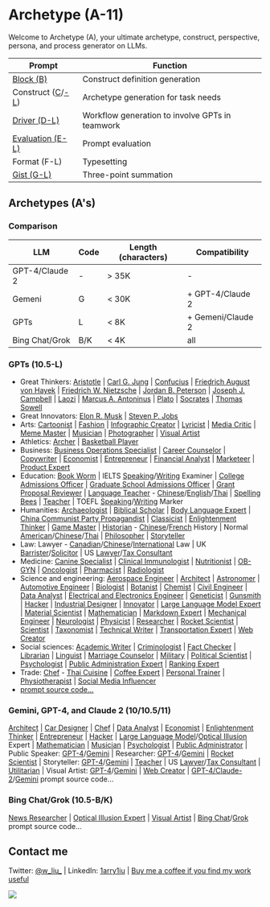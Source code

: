 # Archetype (A-11)

Welcome to Archetype (A), your ultimate archetype, construct, perspective, persona, and process generator on LLMs.

| Prompt | Function |
|---|---|
| [Block (B)](https://chat.openai.com/g/g-pbGPf7Dfa-block-b) | Construct definition generation | 
| Construct ([C](https://chat.openai.com/share/74206dc9-50ce-4716-99dc-04015d102b34)/[-L](https://chat.openai.com/g/g-ZR3w4e0RR-construct-c)) | Archetype generation for task needs | 
| [Driver (D-L)](https://chat.openai.com/g/g-WbRnrrmS4-driver-d) | Workflow generation to involve GPTs in teamwork | 
| [Evaluation (E-L)](https://chat.openai.com/g/g-H0aFXvyY8-evaluation-e) | Prompt evaluation | 
| Format (F-L) | Typesetting |
| [Gist (G-L)](https://chat.openai.com/g/g-9xUwQl1C2-gist-g) | Three-point summation | 

## Archetypes (A's)

### Comparison 

| LLM | Code | Length (characters) | Compatibility |
|---|---|---|---|
| GPT-4/Claude 2 | - | > 35K | - |
| Gemeni | G | < 30K | + GPT-4/Claude 2 |
| GPTs | L | < 8K | + Gemeni/Claude 2 |
| Bing Chat/Grok | B/K | < 4K | all |

### GPTs (10.5-L)

- Great Thinkers: [Aristotle](https://chat.openai.com/g/g-PNdO9Imsp-aristotle-ato) | [Carl G. Jung](https://chat.openai.com/g/g-S6aMsDoYi-carl-g-jung-cgj) | [Confucius](https://chat.openai.com/g/g-3UugZT0i1-confucius-cfc) | [Friedrich August von Hayek](https://chat.openai.com/g/g-5DJVaTGc0-friedrich-august-von-hayek-fah) | [Friedrich W. Nietzsche](https://chat.openai.com/g/g-CSPerSFnb-friedrich-w-nietzsche-fwn) | [Jordan B. Peterson](https://chat.openai.com/g/g-4nay9mTfV-jordan-b-peterson-jbp) | [Joseph J. Campbell](https://chat.openai.com/g/g-CZsswOFGR-joseph-j-campbell-jjc) | [Laozi](https://chat.openai.com/g/g-rjTSeClcR-laozi-lao) | [Marcus A. Antoninus](https://chat.openai.com/g/g-A8DEoiDll-marcus-a-antoninus-maa) | [Plato](https://chat.openai.com/g/g-Z7I6YmKmz-plato-plt) | [Socrates](https://chat.openai.com/g/g-GBrdXPLhO-socrates-sct) | [Thomas Sowell](https://chat.openai.com/g/g-tFtfltCBA-thomas-sowell-ts)
- Great Innovators: [Elon R. Musk](https://chat.openai.com/g/g-qF5b38fKI-elon-r-musk-erm) | [Steven P. Jobs](https://chat.openai.com/g/g-bngp20GqA-steven-p-jobs-spj)
- Arts: [Cartoonist](https://chat.openai.com/g/g-vMSkT6neo-universal-cartoonist-uctn) | [Fashion](https://chat.openai.com/g/g-aSgVWwHSr-universal-fashion-designer-ufd) | [Infographic Creator](https://chat.openai.com/g/g-F6UV4FOtF-universal-inforgraphic-creator-uic) | [Lyricist](https://chat.openai.com/g/g-5aTqZwVMX-universal-lyricist-ulr) | [Media Critic](https://chat.openai.com/g/g-JkERS8vzJ-universal-media-critic-umct) | [Meme Master](https://chat.openai.com/g/g-RPHDGYpZx-universal-meme-master-umm) | [Musician](https://chat.openai.com/g/g-h6vgsij0E-universal-musician) | [Photographer](https://chat.openai.com/g/g-eBnMp3E4W-universal-photographer-uptg) | [Visual Artist](https://chat.openai.com/g/g-DajFS86Q5-universal-visual-artist-uva)
- Athletics: [Archer](https://chat.openai.com/g/g-wt5xICUNE-universal-archer-uac) | [Basketball Player](https://chat.openai.com/g/g-VO4imdZer-universal-basketball-player-ubp)
- Business: [Business Operations Specialist](https://chat.openai.com/g/g-8wgLdNspj-universal-business-operations-specialist-ubos) | [Career Counselor](https://chat.openai.com/g/g-0LRlMdiQX-universal-career-counselor-ucc) | [Copywriter](https://chat.openai.com/g/g-wwy4pKtI1-universal-copywriter-ucw) | [Economist](https://chat.openai.com/g/g-ZKx7oeVvs-universal-economist-uec) | [Entrepreneur](https://chat.openai.com/g/g-5j5cYSts5-universal-entrepreneur-uen) | [Financial Analyst](https://chat.openai.com/g/g-Gjnowuc3C-universal-financial-analyst-ufa) | [Marketeer](https://chat.openai.com/g/g-oeSAn2B4R-universal-marketeer-umk) | [Product Expert](https://chat.openai.com/g/g-Wk8Ko6vH8-universal-product-expert-upe)
- Education: [Book Worm](https://chat.openai.com/g/g-2jvYrCfBc-universal-book-worm-ubw) | IELTS [Speaking](https://chat.openai.com/g/g-DzR8WYdYW-universal-ielts-speaking-examiner-uise)/[Writing](https://chat.openai.com/g/g-zvKrMa3Sm-universal-ielts-writing-examiner-uiwe) Examiner | [College Admissions Officer](https://chat.openai.com/g/g-P9ETjhl6N-universal-college-admissions-officer-ucao) | [Graduate School Admissions Officer](https://chat.openai.com/g/g-ASNB6dzbE-universal-graduate-school-admissions-officer) | [Grant Proposal Reviewer](https://chat.openai.com/g/g-R3dvVwSWc-universal-grant-proposal-reviewer-ugpr) | [Language Teacher](https://chat.openai.com/g/g-It87VYq9q-universal-language-teacher-ult) - [Chinese](https://chat.openai.com/g/g-jwJkSAWwi-universal-language-teacher-chinese-ultcn)/[English](https://chat.openai.com/g/g-kF84zY97Q-universal-language-teacher-english-ulten)/[Thai](https://chat.openai.com/g/g-jTBTUlLBJ-universal-language-teacher-thai-ultth) | [Spelling Bees](https://chat.openai.com/g/g-nIND6VksX-universal-spelling-bees) | [Teacher](https://chat.openai.com/g/g-iyMu9FxdB-universal-teacher) | TOEFL [Speaking](https://chat.openai.com/g/g-M7vSdiwDd-universal-toefl-speaking-marker-utsm)/[Writing](https://chat.openai.com/g/g-3KZqMpXd8-universal-toefl-writing-marker-utwm) Marker
- Humanities: [Archaeologist](https://chat.openai.com/g/g-ATUY9XpWT-universal-archaeologist-uarc) | [Biblical Scholar](https://chat.openai.com/g/g-rIy7i1TSk-universal-biblical-scholar) | [Body Language Expert](https://chat.openai.com/g/g-FD8yZXANH-universal-body-language-expert-uble) | [China Communist Party Propagandist](https://chat.openai.com/g/g-63b8LzToM-universal-china-communist-party-propagandist) | [Classicist](https://chat.openai.com/g/g-qaOTY9BGq-universal-classicist-uclc) | [Enlightenment Thinker](https://chat.openai.com/g/g-28UwK71Fs-universal-enlightenment-thinker-uet) | [Game Master](https://chat.openai.com/g/g-E8z12YboN-universal-game-master-ugm) | [Historian](https://chat.openai.com/g/g-z9sxoquNv-universal-historian-uht) - [Chinese](https://chat.openai.com/g/g-kmjhNouR0-universal-historian-chinese-history-uhtcn)/[French](https://chat.openai.com/g/g-LvucbhAH7-universal-historian-french-history-uhtfr) History | Normal [American](https://chat.openai.com/g/g-n2vLRmF26-universal-normal-american-una)/[Chinese](https://chat.openai.com/g/g-CURKUcxvV-universal-normal-chinese-unc)/[Thai](https://chat.openai.com/g/g-QWjflIxZE-universal-normal-thai) | [Philosopher](https://chat.openai.com/g/g-ZKrYeKrjA-universal-philosopher-up) | [Storyteller](https://chat.openai.com/g/g-i2KB66rSE-universal-storyteller-ust)
- Law: Lawyer - [Canadian](https://chat.openai.com/g/g-yBNGrnKeU-universal-lawyer-canadian-law-ulcal)/[Chinese](https://chat.openai.com/g/g-rHbtrYAcg-universal-lawyer-chinese-law-ulcnl)/[International](https://chat.openai.com/g/g-6eGYf2KKa-universal-lawyer-international-law-ulint) Law | UK [Barrister](https://chat.openai.com/g/g-aEWDn501E-universal-uk-barrister-uukb)/[Solicitor](https://chat.openai.com/g/g-WXLVZloOc-universal-uk-solicitor-uuks) | US [Lawyer](https://chat.openai.com/g/g-5aRRsztn6-universal-us-lawyer-uusl)/[Tax Consultant](https://chat.openai.com/g/g-YQhaLQCKH-universal-us-tax-consultant-uustc)
- Medicine: [Canine Specialist](https://chat.openai.com/g/g-Cc9XQo37L-universal-canine-specialist-ucs) | [Clinical Immunologist](https://chat.openai.com/g/g-urOsAwPlz-universal-clinical-immunologist-uci) | [Nutritionist](https://chat.openai.com/g/g-5mrsNBbL7-universal-nutritionist-untr) | [OB-GYN](https://chat.openai.com/g/g-3ZMZeDz7b-universal-ob-gyn-uobgyn) | [Oncologist](https://chat.openai.com/g/g-TvPfqsoD7-universal-oncologist-uoc) | [Pharmacist](https://chat.openai.com/g/g-92lJZcQvm-universal-pharmacist-upm) | [Radiologist](https://chat.openai.com/g/g-IhC5X2zFP-universal-radiologist-urd)
- Science and engineering: [Aerospace Engineer](https://chat.openai.com/g/g-jZRQiZJFk-universal-aerospace-engineer-uae) | [Architect](https://chat.openai.com/g/g-BEGfk6MHc-universal-architect-uat) | [Astronomer](https://chat.openai.com/g/g-DhvzBQKLz-universal-astronomer-uam) | [Automotive Engineer](https://chat.openai.com/g/g-37cSIl1vm-universal-automotive-engineer-uate) | [Biologist](https://chat.openai.com/g/g-qItAGzYaw-universal-biologist-ubo) | [Botanist](https://chat.openai.com/g/g-BKLHVeHHO-universal-botanist-ubt) | [Chemist](https://chat.openai.com/g/g-o8dqXYdPL-universal-chemist-uch) | [Civil Engineer](https://chat.openai.com/g/g-4x90lXgox-universal-civil-engineer-uce) | [Data Analyst](https://chat.openai.com/g/g-UnHVJnGaf-universal-data-analyst-uda) | [Electrical and Electronics Engineer](https://chat.openai.com/g/g-RJcsmJvZ5-universal-electrical-and-electronics-engineer) | [Geneticist](https://chat.openai.com/g/g-4hIIkhI5u-universal-geneticist-ugt) | [Gunsmith](https://chat.openai.com/g/g-95UlkDiwE-universal-gunsmith-ugs) | [Hacker](https://chat.openai.com/g/g-bGkn7Cr4z-universal-hacker-uh) | [Industrial Designer](https://chat.openai.com/g/g-Ao2B30Cet-universal-industrial-designer-uid) | [Innovator](https://chat.openai.com/g/g-WE7b4GZes-universal-innovator-uin) | [Large Language Model Expert](https://chat.openai.com/g/g-DIACCRsW0-universal-large-language-model-expert-ullme) | [Material Scientist](https://chat.openai.com/g/g-aVkmoYvRF-universal-material-scientist-ums) | [Mathematician](https://chat.openai.com/g/g-YbeEdwIrN-universal-mathematician-umt) | [Markdown Expert](https://chat.openai.com/g/g-8olodJlvW-universal-markdown-expert-umde) | [Mechanical Engineer](https://chat.openai.com/g/g-rNkninS3h-universal-mechanical-engineer-umce) | [Neurologist](https://chat.openai.com/g/g-H8GlhVipV-universal-neurologist-uno) | [Physicist](https://chat.openai.com/g/g-HNpeUSpLD-universal-physicist-uph) | [Researcher](https://chat.openai.com/g/g-kf6WevEpP-universal-researcher-ur) |  [Rocket Scientist](https://chat.openai.com/g/g-nDn4ka4fn-universal-rocket-scientist-urs) | [Scientist](https://chat.openai.com/g/g-OWTqvLZbZ-universal-scientist-us) | [Taxonomist](https://chat.openai.com/g/g-5zGZ2j4xE-universal-taxonomist-utx) | [Technical Writer](https://chat.openai.com/g/g-yRGOqoksM-universal-technical-writer-utw) | [Transportation Expert](https://chat.openai.com/g/g-9cIKic6Sp-universal-transportation-expert-ute) | [Web Creator](https://chat.openai.com/g/g-4oIIWWPSJ-universal-web-creator)
- Social sciences: [Academic Writer](https://chat.openai.com/g/g-cL4gMVKUe-universal-academic-writer) | [Criminologist](https://chat.openai.com/g/g-yEdhOeQY9-universal-criminologist-ucn) | [Fact Checker](https://chat.openai.com/g/g-Kcx3ZllkZ-universal-fact-checker-ufc) | [Librarian](https://chat.openai.com/g/g-E5SqgRWH8-universal-librarian-ulb) | [Linguist](https://chat.openai.com/g/g-dj4afPM2J-universal-linguist-ul) | [Marriage Counselor](https://chat.openai.com/g/g-aVoGsEqUk-universal-marriage-counselor-umc) | [Military](https://chat.openai.com/g/g-RQDOeB4Ez-universal-military-expert-ume) | [Political Scientist](https://chat.openai.com/g/g-IyA5PaVBO-universal-political-scientist-upls) | [Psychologist](https://chat.openai.com/g/g-gktcTLs6E-universal-psychologist-upc) | [Public Administration Expert](https://chat.openai.com/g/g-DxXQEyWRK-universal-public-administration-expert-upae) | [Ranking Expert](https://chat.openai.com/g/g-zeV6yEhWW-universal-ranking-expert-ure)
- Trade: [Chef](https://chat.openai.com/g/g-93ThuDHcx-universal-chef-ucf) - [Thai Cuisine](https://chat.openai.com/g/g-5vrj6sjMa-universal-chef-thai-cuisine-ucfth) | [Coffee Expert](https://chat.openai.com/g/g-DzZVgJRBa-universal-coffee-expert-ucfe) | [Personal Trainer](https://chat.openai.com/g/g-Vo1mGE8at-universal-personal-trainer-upt) | [Physiotherapist](https://chat.openai.com/g/g-KVG95ZKgD-universal-physiotherapist-uptt) | [Social Media Influencer](https://chat.openai.com/g/g-O5fiNW35X-universal-social-media-influencer-usmi)
- [prompt source code...](https://github.com/1arry1iu/archetype/tree/main/GPTs)

### Gemini, GPT-4, and Claude 2 (10/10.5/11)

[Architect](https://chat.openai.com/share/ae3ad780-f2e2-4461-8407-593c32bc0734) | [Car Designer](https://chat.openai.com/share/d7447542-50eb-4a6c-8d7c-1173ba687968) | [Chef](https://chat.openai.com/share/96ad199d-da7c-4f19-b3c8-9e4e63d5951f) | [Data Analyst](https://chat.openai.com/share/48832ede-fb02-49ae-a319-6b6dcd082f70) | [Economist](https://chat.openai.com/share/14206929-8b4c-438c-bca6-f1356952f6e0) | [Enlightenment Thinker](https://chat.openai.com/share/bb6506ad-35bd-4ec6-b511-337cefee8a7a) | [Entrepreneur](https://chat.openai.com/share/3994fc10-59fd-4374-8991-2659717cfcc2) | [Hacker](https://chat.openai.com/share/29b18dfe-5f01-4134-8dd6-df9ed8ffd3b4) | [Large Language Model](https://chat.openai.com/share/2f5cf34b-d9f3-4449-bf6d-d6c8f37637eb)/[Optical Illusion](https://chat.openai.com/share/a2f32e9b-94a6-4b64-9cfb-53f101c7afce) Expert | [Mathematician](https://chat.openai.com/share/4d5a79f6-f2b8-458d-a2d4-9fd549a897dc) | [Musician](https://chat.openai.com/share/20e9ceaa-5971-4401-aec9-5ad9b47a6051) | [Psychologist](https://chat.openai.com/share/adbbea5b-ab8d-4362-a1f7-21b6d499eb64) | [Public Administrator](https://chat.openai.com/share/2e6609ef-ede8-4f51-993c-c36afa6e425b) | Public Speaker: [GPT-4](https://chat.openai.com/share/d49d6097-d1e2-4270-81d7-ec2484fd959d)/[Gemini](https://g.co/bard/share/cfdbb2930de4) | Researcher: [GPT-4](https://chat.openai.com/share/c4150382-2f5d-4e98-8630-961351704c5f)/[Gemini](https://g.co/bard/share/0dd27dc165f7) | [Rocket Scientist](https://chat.openai.com/share/3a1db8d6-5e63-4d7a-977c-7c6a40ccde96) | Storyteller: [GPT-4](https://chat.openai.com/share/f7e7bb1b-daaa-450b-8283-1cb0d70fffac)/[Gemini](https://g.co/bard/share/482febe344d5) | [Teacher](https://chat.openai.com/share/ac728205-9747-457b-a18b-75ac35510751) | US [Lawyer](https://chat.openai.com/share/d6b0bc93-f95d-408f-b952-d04b36f73058)/[Tax Consultant](https://chat.openai.com/share/180691a3-865d-4ed2-bf86-fdc7da22ff68) | [Utilitarian](https://chat.openai.com/share/b2bb08af-fe61-4ee1-bedf-f7e932e0b2d6) | Visual Artist: [GPT-4](https://chat.openai.com/share/1b839218-beec-4caa-99d6-617b64093877)/[Gemini](https://bard.google.com/share/30e005f355f7) | [Web Creator](https://chat.openai.com/share/ccb36aa8-455f-42d5-8785-8015b33513a4) | [GPT-4/Claude-2](https://github.com/1arry1iu/archetype/tree/main/Archetypes)/[Gemini](https://github.com/1arry1iu/archetype/tree/main/Bard) prompt source code...

### Bing Chat/Grok (10.5-B/K)

[News Researcher](https://github.com/1arry1iu/archetype/blob/main/Grok/UNR-K) | [Optical Illusion Expert](https://sl.bing.net/9jMAiyDRfg) | [Visual Artist](https://sl.bing.net/dQzgJ7UQeLk) | [Bing Chat](https://github.com/1arry1iu/archetype/tree/main/Bing%20Chat)/[Grok](https://github.com/1arry1iu/archetype/tree/main/Grok) prompt source code...

## Contact me

Twitter: [@w_liu_](https://twitter.com/w_liu_) | LinkedIn: [1arry1iu](https://www.linkedin.com/in/1arry1iu/) | [Buy me a coffee if you find my work useful](https://www.buymeacoffee.com/1arry1iu)

![](https://github.com/1arry1iu/everything/blob/main/A_Avatar.png)
